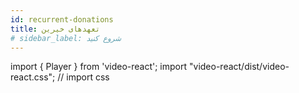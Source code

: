 ```yaml
---
id: recurrent-donations
title: تعهدهای خیرین
# sidebar_label: شروع کنید
---
```

import { Player } from 'video-react';
import "video-react/dist/video-react.css"; // import css


<Player
    playsInline
    poster="/video/recurrent-donations.png"
    src="/video/recurrent-donations.mp4"
/>

